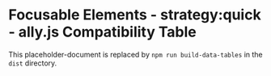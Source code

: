 
# Focusable Elements - strategy:quick - ally.js Compatibility Table

This placeholder-document is replaced by `npm run build-data-tables` in the `dist` directory.
